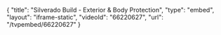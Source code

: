 {
    "title": "Silverado Build - Exterior & Body Protection",
    "type": "embed",
    "layout": "iframe-static",
    "videoId": "66220627",
    "url": "\/tvpembed\/66220627"
}